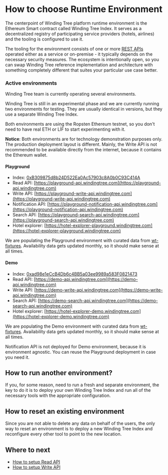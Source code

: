 # How to choose Runtime Environment

The centerpoint of Winding Tree platform runtime environment is the Ethereum Smart contract called Winding Tree Index. It serves as a decentralized registry of participating service providers \(hotels, airlines\) and the tooling is configured to use it.

The tooling for the environment consists of one or more [REST APIs](../apis.md) operated either as a service or on-premise - it typically depends on the necessary security measures. The ecosystem is intentionally open, so you can swap Winding Tree reference implementation and architecture with something completely different that suites your particular use case better.

### Active environments

Winding Tree team is currently operating several environments.

Winding Tree is still in an experimental phase and we are currently running two environments for testing. They are usually identical in versions, but they use a separate Winding Tree Index.

Both environments are using the Ropsten Ethereum testnet, so you don't need to have real ETH or LÍF to start experimenting with it.

**Notice**: Both environments are for technology demonstration purposes only. The production deployment layout is different. Mainly, the Write API is not recommended to be available directly from the internet, because it contains the Ethereum wallet.

#### Playground

* Index: [0xB309875d8b24D522Ea0Ac57903c8A0b0C93C414A](https://ropsten.etherscan.io/address/0xB309875d8b24D522Ea0Ac57903c8A0b0C93C414A)
* Read API: [https://playground-api.windingtree.com](https://playground-api.windingtree.com)
* Write API: [https://playground-write-api.windingtree.com](https://playground-write-api.windingtree.com)
* Notification API: [https://playground-notification-api.windingtree.com](https://playground-notification-api.windingtree.com)
* Search API: [https://playground-search-api.windingtree.com](https://playground-search-api.windingtree.com)
* Hotel explorer: [https://hotel-explorer-playground.windingtree.com](https://hotel-explorer-playground.windingtree.com)

We are populating the Playground environment with curated data from [wt-fixtures](https://github.com/windingtree/wt-fixtures). Availability data gets updated monthly, so it should make sense at all times.

#### Demo

* Index: [0xad98e1eCcB4Db6c4BB5a03ee9989a583F0821473](https://ropsten.etherscan.io/address/0xad98e1eCcB4Db6c4BB5a03ee9989a583F0821473)
* Read API: [https://demo-api.windingtree.com](https://demo-api.windingtree.com)
* Write API: [https://demo-write-api.windingtree.com](https://demo-write-api.windingtree.com)
* Search API: [https://demo-search-api.windingtree.com](https://demo-search-api.windingtree.com)
* Hotel explorer: [https://hotel-explorer-demo.windingtree.com](https://hotel-explorer-demo.windingtree.com)

We are populating the Demo environment with curated data from [wt-fixtures](https://github.com/windingtree/wt-fixtures). Availability data gets updated monthly, so it should make sense at all times.

Notification API is not deployed for Demo environment, because it is environment agnostic. You can reuse the Playground deployment in case you need it.

## How to run another environment?

If you, for some reason, need to run a fresh and separate environment, the key to do it is to deploy your own Winding Tree Index and run all of the necessary tools with the appropriate configuration.

## How to reset an existing environment

Since you are not able to delete any data on behalf of the users, the only way to reset an environment is to deploy a new Winding Tree Index and reconfigure every other tool to point to the new location.

## Where to next

* [How to setup Read API](how-to-setup-read-api.md)
* [How to setup Write API](how-to-setup-write-api.md)



